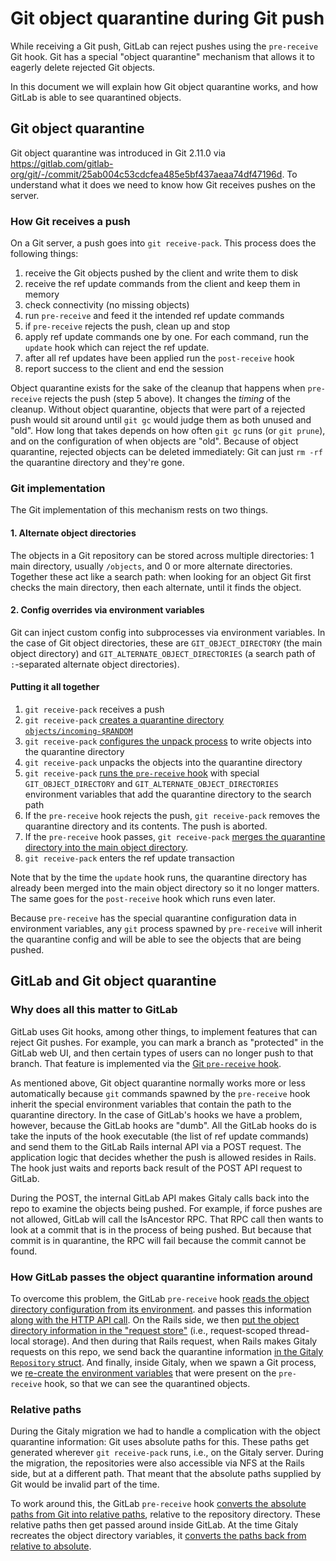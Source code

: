 # Git object quarantine during Git push

While receiving a Git push, GitLab can reject pushes using the
`pre-receive` Git hook. Git has a special "object quarantine"
mechanism that allows it to eagerly delete rejected Git objects.

In this document we will explain how Git object quarantine works, and
how GitLab is able to see quarantined objects.

## Git object quarantine

Git object quarantine was introduced in Git 2.11.0 via
<https://gitlab.com/gitlab-org/git/-/commit/25ab004c53cdcfea485e5bf437aeaa74df47196d>.
To understand what it does we need to know how Git receives pushes on
the server.

### How Git receives a push

On a Git server, a push goes into `git receive-pack`. This process does the following things:

1. receive the Git objects pushed by the client and write them to disk
1. receive the ref update commands from the client and keep them in memory
1. check connectivity (no missing objects)
1. run `pre-receive` and feed it the intended ref update commands
1. if `pre-receive` rejects the push, clean up and stop
1. apply ref update commands one by one. For each command, run the `update` hook which can reject the ref update.
1. after all ref updates have been applied run the `post-receive` hook
1. report success to the client and end the session

Object quarantine exists for the sake of the cleanup that happens when
`pre-receive` rejects the push (step 5 above). It changes the _timing_ of the
cleanup. Without object quarantine, objects that were part of a
rejected push would sit around until `git gc` would judge them as both
unused and "old". How long that takes depends on how often `git gc`
runs (or `git prune`), and on the configuration of when objects are
"old". Because of object quarantine, rejected objects can be deleted
immediately: Git can just `rm -rf` the quarantine directory and
they're gone.

### Git implementation

The Git implementation of this mechanism rests on two things.

#### 1. Alternate object directories

The objects in a Git repository can be stored across multiple
directories: 1 main directory, usually `/objects`, and 0 or more
alternate directories. Together these act like a search path: when
looking for an object Git first checks the main directory, then each
alternate, until it finds the object.

#### 2. Config overrides via environment variables

Git can inject custom config into subprocesses via environment
variables. In the case of Git object directories, these are
`GIT_OBJECT_DIRECTORY` (the main object directory) and
`GIT_ALTERNATE_OBJECT_DIRECTORIES` (a search path of `:`-separated
alternate object directories).

#### Putting it all together

1. `git receive-pack` receives a push
1. `git receive-pack` [creates a quarantine directory `objects/incoming-$RANDOM`](https://gitlab.com/gitlab-org/git/-/blob/v2.24.0/builtin/receive-pack.c#L1715)
1. `git receive-pack` [configures the unpack process](https://gitlab.com/gitlab-org/git/-/blob/v2.24.0/builtin/receive-pack.c#L1721) to write objects into the quarantine directory
1. `git receive-pack` unpacks the objects into the quarantine directory
1. `git receive-pack` [runs the `pre-receive` hook](https://gitlab.com/gitlab-org/git/-/blob/v2.24.0/builtin/receive-pack.c#L1498) with special `GIT_OBJECT_DIRECTORY` and `GIT_ALTERNATE_OBJECT_DIRECTORIES` environment variables that add the quarantine directory to the search path
1. If the `pre-receive` hook rejects the push, `git receive-pack` removes the quarantine directory and its contents. The push is aborted.
1. If the `pre-receive` hook passes, `git receive-pack` [merges the quarantine directory into the main object directory](https://gitlab.com/gitlab-org/git/-/blob/v2.24.0/builtin/receive-pack.c#L1510).
1. `git receive-pack` enters the ref update transaction

Note that by the time the `update` hook runs, the quarantine directory
has already been merged into the main object directory so it no longer
matters. The same goes for the `post-receive` hook which runs even
later.

Because `pre-receive` has the special quarantine configuration data in
environment variables, any `git` process spawned by `pre-receive` will
inherit the quarantine config and will be able to see the objects that
are being pushed.

## GitLab and Git object quarantine

### Why does all this matter to GitLab

GitLab uses Git hooks, among other things, to implement features that
can reject Git pushes. For example, you can mark a branch as
"protected" in the GitLab web UI, and then certain types of users can
no longer push to that branch. That feature is implemented via the [Git
`pre-receive` hook](https://gitlab.com/gitlab-org/gitaly/-/blob/71d527f4f16c1f0e76793f055def0299b375cc7d/internal/gitaly/service/hook/pre_receive.go).

As mentioned above, Git object quarantine normally works more or less
automatically because `git` commands spawned by the `pre-receive` hook
inherit the special environment variables that contain the path to the
quarantine directory. In the case of GitLab's hooks we have a problem,
however, because the GitLab hooks are "dumb". All the GitLab hooks do
is take the inputs of the hook executable (the list of ref update
commands) and send them to the GitLab Rails internal API via a POST
request. The application logic that decides whether the push is
allowed resides in Rails. The hook just waits and reports back result
of the POST API request to GitLab.

During the POST, the internal GitLab API makes Gitaly calls back into the repo to
examine the objects being pushed. For example, if force pushes are not
allowed, GitLab will call the IsAncestor RPC. That RPC call then wants
to look at a commit that is in the process of being pushed. But
because that commit is in quarantine, the RPC will fail because the
commit cannot be found.

### How GitLab passes the object quarantine information around

To overcome this problem, the GitLab `pre-receive` hook [reads the
object directory configuration from its
environment](https://gitlab.com/gitlab-org/gitaly/-/blob/71d527f4f16c1f0e76793f055def0299b375cc7d/internal/gitlabshell/env.go#L9).
and passes this information [along with the HTTP API
call](https://gitlab.com/gitlab-org/gitaly/-/blob/71d527f4f16c1f0e76793f055def0299b375cc7d/internal/gitaly/hook/manager.go#L30-46).
On the Rails side, we then [put the object directory information in
the "request
store"](https://gitlab.com/gitlab-org/gitlab/-/blob/master/lib/api/internal/base.rb#L43)
(i.e., request-scoped thread-local storage). And then during that
Rails request, when Rails makes Gitaly requests on this repo, we send
back the quarantine information [in the Gitaly `Repository`
struct](https://gitlab.com/gitlab-org/gitlab/-/blob/f81f30c29a0edce20f6737fdccc3315c8baab9d1/lib/gitlab/gitaly_client/util.rb#L8-17).
And finally, inside Gitaly, when we spawn a Git process, we [re-create
the environment
variables](https://gitlab.com/gitlab-org/gitaly/-/blob/969bac80e2f246867c1a976864bd1f5b34ee43dd/internal/git/alternates/alternates.go#L21-34)
that were present on the `pre-receive` hook, so that we can see the
quarantined objects.

### Relative paths

During the Gitaly migration we had to handle a complication with the
object quarantine information: Git uses absolute paths for this. These
paths get generated wherever `git receive-pack` runs, i.e., on the
Gitaly server. During the migration, the repositories were also
accessible via NFS at the Rails side, but at a different path. That
meant that the absolute paths supplied by Git would be invalid part of
the time.

To work around this, the GitLab `pre-receive` hook [converts the
absolute paths from Git into relative
paths](https://gitlab.com/gitlab-org/gitaly/-/blob/969bac80e2f246867c1a976864bd1f5b34ee43dd/ruby/gitlab-shell/lib/object_dirs_helper.rb#L16),
relative to the repository directory. These relative paths then get
passed around inside GitLab. At the time Gitaly recreates the object
directory variables, it [converts the paths back from relative to
absolute](https://gitlab.com/gitlab-org/gitaly/-/blob/969bac80e2f246867c1a976864bd1f5b34ee43dd/internal/git/alternates/alternates.go#L23).
